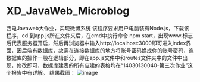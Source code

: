 # XD_JavaWeb_Microblog
西电Javaweb大作业，实现微博系统
该程序要求用户电脑装有Node.js，下载该程序，cd 到app.js所在文件夹后，在cmd中执行命令 npm start，出现www.标志后代表服务器开启，然后再浏览器中输入http://localhost:3000即可进入index界面，因后端有数据库，故需在连接数据库的地方将账号密码换成你的账号密码，连数据库的操作一般在逻辑部分，即在app.js文件中和routes文件夹中的文件中出现，修改即可，数据库建表的所有应建的表格均在“14030130040-第三次作业”这个报告中有详解。
结果截图：
![image](http://github.com/guangying123/XD_JavaWeb_Microblog/tree/master/show_images/注册成功.png)

